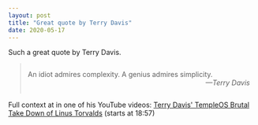 ```yaml
---
layout: post
title: "Great quote by Terry Davis"
date: 2020-05-17
---
```


Such a great quote by Terry Davis.

<blockquote style="padding: 1em;;">An idiot admires complexity. A genius admires simplicity.<br /><span style="float: right; font-style: italic;">—Terry Davis</span><p style="clear:both" /></blockquote>

Full context at in one of his YouTube videos: [Terry Davis' TempleOS Brutal Take Down of Linus Torvalds](https://youtu.be/gBE6glZNJuU?t=1137) (starts at 18:57)

